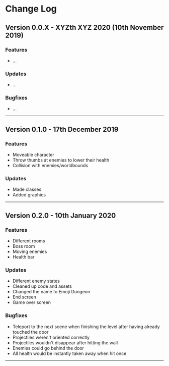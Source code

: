 # Change Log

## Version 0.0.X - XYZth XYZ 2020 (10th November 2019)

### Features

* ...

### Updates

* ...

### Bugfixes

* ...

---
## Version 0.1.0 - 17th December 2019

### Features

* Moveable character
* Throw thumbs at enemies to lower their health
* Collision with enemies/worldbounds

### Updates

* Made classes
* Added graphics

---
## Version 0.2.0 - 10th January 2020

### Features

* Different rooms
* Boss room
* Moving enemies
* Health bar

### Updates

* Different enemy states
* Cleaned up code and assets
* Changed the name to Emoji Dungeon
* End screen
* Game over screen

### Bugfixes

* Teleport to the next scene when finishing the level after having already touched the door
* Projectiles weren't oriented correctly
* Projectiles wouldn't disappear after hitting the wall
* Enemies could go behind the door
* All health would be instantly taken away when hit once

---